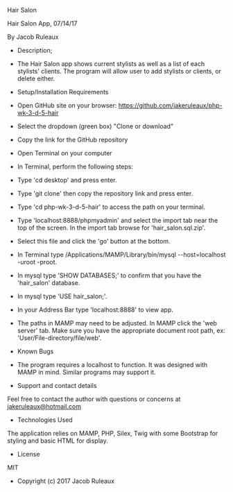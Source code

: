 Hair Salon

Hair Salon App, 07/14/17

By Jacob Ruleaux

* Description;

* The Hair Salon app shows current stylists as well as a list of each stylists' clients. The program will allow user to add stylists or clients, or delete either.

* Setup/Installation Requirements

* Open GitHub site on your browser: https://github.com/jakeruleaux/php-wk-3-d-5-hair
* Select the dropdown (green box) "Clone or download"
* Copy the link for the GitHub repository
* Open Terminal on your computer
* In Terminal, perform the following steps:
* Type 'cd desktop' and press enter.
* Type 'git clone' then copy the repository link and press enter.
* Type 'cd php-wk-3-d-5-hair' to access the path on your terminal.
* Type 'localhost:8888/phpmyadmin' and select the import tab near the top of the screen. In the import tab browse for 'hair_salon.sql.zip'.
* Select this file and click the 'go' button at the bottom.
* In Terminal type /Applications/MAMP/Library/bin/mysql --host=localhost -uroot -proot.
* In mysql type 'SHOW DATABASES;' to confirm that you have the 'hair_salon' database.
* In mysql type 'USE hair_salon;'.
* In your Address Bar type 'localhost:8888' to view app.
* The paths in MAMP may need to be adjusted. In MAMP click the 'web server' tab. Make sure you have the appropriate document root path, ex: 'User/File-directory/file/web'.

* Known Bugs

* The program requires a localhost to function. It was designed with MAMP in mind. Similar programs may support it.

* Support and contact details

Feel free to contact the author with questions or concerns at jakeruleaux@hotmail.com

* Technologies Used

The application relies on MAMP, PHP, Silex, Twig with some Bootstrap for styling and basic HTML for display.

* License

MIT

* Copyright (c) 2017 Jacob Ruleaux
